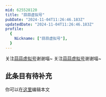 ```yaml
---
mid: 625528120
title: "蒜蒜虚拟号"
pubDate: "2024-11-04T11:26:46.183Z"
updatedDate: "2024-11-04T11:26:46.183Z"
profile:
  {
    Nickname: ["蒜蒜虚拟号"],
  }
---
```


关注[蒜蒜虚拟号](https://space.bilibili.com/625528120)谢谢喵~ 关注[蒜蒜虚拟号](https://space.bilibili.com/625528120)谢谢喵~

## 此条目有待补充
你可以在[这里](https://github.com/Yuhanawa/VTuber.ICU/edit/master/src/content/v/蒜蒜虚拟号/index.md)编辑本文
